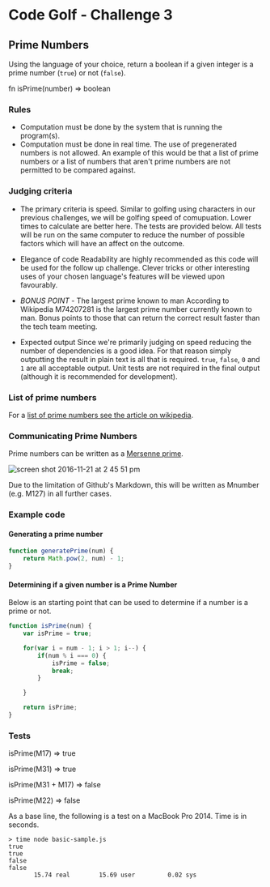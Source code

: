 # Code Golf - Challenge 3

## Prime Numbers

Using the language of your choice, return a boolean if a given integer is a prime number (`true`) or not (`false`).

fn isPrime(number) => boolean

### Rules

- Computation must be done by the system that is running the program(s).
- Computation must be done in real time. The use of pregenerated numbers is not allowed. An example of this would be that a list of prime numbers or a list of numbers that aren't prime numbers are not permitted to be compared against.

### Judging criteria

- The primary criteria is speed.
Similar to golfing using characters in our previous challenges, we will be golfing speed of comupuation. Lower times to calculate are better here. The tests are provided below.
All tests will be run on the same computer to reduce the number of possible factors which will have an affect on the outcome.

- Elegance of code
Readability are highly recommended as this code will be used for the follow up challenge.
Clever tricks or other interesting uses of your chosen language's features will be viewed upon favourably.

- *BONUS POINT* - The largest prime known to man
According to Wikipedia M74207281 is the largest prime number currently known to man. Bonus points to those that can return the correct result faster than the tech team meeting.

- Expected output
Since we're primarily judging on speed reducing the number of dependencies is a good idea. For that reason simply outputting the result in plain text is all that is required.
`true`, `false`, `0` and `1` are all acceptable output.
Unit tests are not required in the final output (although it is recommended for development).


### List of prime numbers
For a [list of prime numbers see the article on wikipedia](https://en.wikipedia.org/wiki/Largest_known_prime_number).

### Communicating Prime Numbers

Prime numbers can be written as a [Mersenne prime](https://en.wikipedia.org/wiki/Mersenne_prime).

![screen shot 2016-11-21 at 2 45 51 pm](https://cloud.githubusercontent.com/assets/133069/20470085/5749a4ec-aff9-11e6-8071-9354212c992d.png)

Due to the limitation of Github's Markdown, this will be written as Mnumber (e.g. M127) in all further cases.

### Example code

#### Generating a prime number

```javascript
function generatePrime(num) {
    return Math.pow(2, num) - 1;
}
```

#### Determining if a given number is a Prime Number

Below is an starting point that can be used to determine if a number is a prime or not.

```javascript
function isPrime(num) {
    var isPrime = true;

    for(var i = num - 1; i > 1; i--) {
        if(num % i === 0) {
            isPrime = false;
            break;
        }

    }

    return isPrime;
}
```

### Tests

isPrime(M17) => true

isPrime(M31) => true

isPrime(M31 + M17) => false

isPrime(M22) => false


As a base line, the following is a test on a MacBook Pro 2014. Time is in seconds.

```
> time node basic-sample.js
true
true
false
false
       15.74 real        15.69 user         0.02 sys
```

